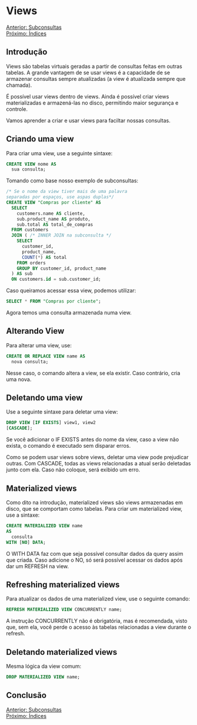 # Views

[Anterior: Subconsultas](Subconsultas.md)
<br>
[Próximo: Índices](Índices.md)

## Introdução

Views são tabelas virtuais geradas a partir de consultas feitas em outras tabelas. A grande vantagem de se usar views é a capacidade de se armazenar consultas sempre atualizadas (a view é atualizada sempre que chamada).

É possível usar views dentro de views. Ainda é possível criar views materializadas e armazená-las no disco, permitindo maior segurança e controle.

Vamos aprender a criar e usar views para faciltar nossas consultas.

## Criando uma view

Para criar uma view, use a seguinte sintaxe:

```sql
CREATE VIEW nome AS
  sua consulta;
```

Tomando como base nosso exemplo de subconsultas:

```sql
/* Se o nome da view tiver mais de uma palavra
separadas por espaços, use aspas duplas*/
CREATE VIEW "Compras por cliente" AS
  SELECT 
    customers.name AS cliente,
    sub.product_name AS produto,
    sub.total AS total_de_compras
  FROM customers
  JOIN ( /* INNER JOIN na subconsulta */
    SELECT
      customer_id,
      product_name,
      COUNT(*) AS total
    FROM orders
    GROUP BY customer_id, product_name
  ) AS sub
  ON customers.id = sub.customer_id;
```

Caso queiramos acessar essa view, podemos utilizar:

```sql
SELECT * FROM "Compras por cliente";
```

Agora temos uma consulta armazenada numa view. 

## Alterando View

Para alterar uma view, use:

```sql
CREATE OR REPLACE VIEW name AS
  nova consulta;
```

Nesse caso, o comando altera a view, se ela existir. Caso contrário, cria uma nova.

## Deletando uma view

Use a seguinte sintaxe para deletar uma view:

```sql
DROP VIEW [IF EXISTS] view1, view2
[CASCADE];
```

Se você adicionar o IF EXISTS antes do nome da view, caso a view não exista, o comando é executado sem disparar erros.

Como se podem usar views sobre views, deletar uma view pode prejudicar outras. Com CASCADE, todas as views relacionadas a atual serão deletadas junto com ela. Caso não coloque, será exibido um erro.

## Materialized views

Como dito na introdução, materialized views são views armazenadas em disco, que se comportam como tabelas. Para criar um materialized view, use a sintaxe:

```sql
CREATE MATERIALIZED VIEW name
AS
  consulta
WITH [NO] DATA;
```

O WITH DATA faz com que seja possível consultar dados da query assim que criada. Caso adicione o NO, só será possível acessar os dados após dar um REFRESH na view.

## Refreshing materialized views

Para atualizar os dados de uma materialized view, use o seguinte comando:

```sql
REFRESH MATERIALIZED VIEW CONCURRENTLY name;
```

A instrução CONCURRENTLY não é obrigatória, mas é recomendada, visto que, sem ela, você perde o acesso às tabelas relacionadas a view durante o refresh.

## Deletando materialized views

Mesma lógica da view comum:

```sql
DROP MATERIALIZED VIEW name;
```

## Conclusão


[Anterior: Subconsultas](Subconsultas.md)
<br>
[Próximo: Índices](Índices.md)
